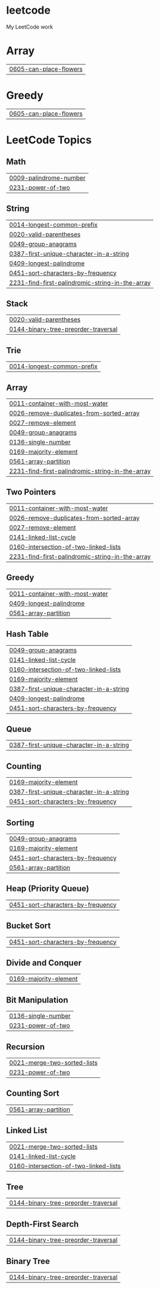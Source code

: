 # leetcode
My LeetCode work


# Array
|  |
| ------- |
| [0605-can-place-flowers](https://github.com/tah182/leetcode/tree/master/0605-can-place-flowers) |
# Greedy
|  |
| ------- |
| [0605-can-place-flowers](https://github.com/tah182/leetcode/tree/master/0605-can-place-flowers) |
<!---LeetCode Topics Start-->
# LeetCode Topics
## Math
|  |
| ------- |
| [0009-palindrome-number](https://github.com/tah182/leetcode/tree/master/0009-palindrome-number) |
| [0231-power-of-two](https://github.com/tah182/leetcode/tree/master/0231-power-of-two) |
## String
|  |
| ------- |
| [0014-longest-common-prefix](https://github.com/tah182/leetcode/tree/master/0014-longest-common-prefix) |
| [0020-valid-parentheses](https://github.com/tah182/leetcode/tree/master/0020-valid-parentheses) |
| [0049-group-anagrams](https://github.com/tah182/leetcode/tree/master/0049-group-anagrams) |
| [0387-first-unique-character-in-a-string](https://github.com/tah182/leetcode/tree/master/0387-first-unique-character-in-a-string) |
| [0409-longest-palindrome](https://github.com/tah182/leetcode/tree/master/0409-longest-palindrome) |
| [0451-sort-characters-by-frequency](https://github.com/tah182/leetcode/tree/master/0451-sort-characters-by-frequency) |
| [2231-find-first-palindromic-string-in-the-array](https://github.com/tah182/leetcode/tree/master/2231-find-first-palindromic-string-in-the-array) |
## Stack
|  |
| ------- |
| [0020-valid-parentheses](https://github.com/tah182/leetcode/tree/master/0020-valid-parentheses) |
| [0144-binary-tree-preorder-traversal](https://github.com/tah182/leetcode/tree/master/0144-binary-tree-preorder-traversal) |
## Trie
|  |
| ------- |
| [0014-longest-common-prefix](https://github.com/tah182/leetcode/tree/master/0014-longest-common-prefix) |
## Array
|  |
| ------- |
| [0011-container-with-most-water](https://github.com/tah182/leetcode/tree/master/0011-container-with-most-water) |
| [0026-remove-duplicates-from-sorted-array](https://github.com/tah182/leetcode/tree/master/0026-remove-duplicates-from-sorted-array) |
| [0027-remove-element](https://github.com/tah182/leetcode/tree/master/0027-remove-element) |
| [0049-group-anagrams](https://github.com/tah182/leetcode/tree/master/0049-group-anagrams) |
| [0136-single-number](https://github.com/tah182/leetcode/tree/master/0136-single-number) |
| [0169-majority-element](https://github.com/tah182/leetcode/tree/master/0169-majority-element) |
| [0561-array-partition](https://github.com/tah182/leetcode/tree/master/0561-array-partition) |
| [2231-find-first-palindromic-string-in-the-array](https://github.com/tah182/leetcode/tree/master/2231-find-first-palindromic-string-in-the-array) |
## Two Pointers
|  |
| ------- |
| [0011-container-with-most-water](https://github.com/tah182/leetcode/tree/master/0011-container-with-most-water) |
| [0026-remove-duplicates-from-sorted-array](https://github.com/tah182/leetcode/tree/master/0026-remove-duplicates-from-sorted-array) |
| [0027-remove-element](https://github.com/tah182/leetcode/tree/master/0027-remove-element) |
| [0141-linked-list-cycle](https://github.com/tah182/leetcode/tree/master/0141-linked-list-cycle) |
| [0160-intersection-of-two-linked-lists](https://github.com/tah182/leetcode/tree/master/0160-intersection-of-two-linked-lists) |
| [2231-find-first-palindromic-string-in-the-array](https://github.com/tah182/leetcode/tree/master/2231-find-first-palindromic-string-in-the-array) |
## Greedy
|  |
| ------- |
| [0011-container-with-most-water](https://github.com/tah182/leetcode/tree/master/0011-container-with-most-water) |
| [0409-longest-palindrome](https://github.com/tah182/leetcode/tree/master/0409-longest-palindrome) |
| [0561-array-partition](https://github.com/tah182/leetcode/tree/master/0561-array-partition) |
## Hash Table
|  |
| ------- |
| [0049-group-anagrams](https://github.com/tah182/leetcode/tree/master/0049-group-anagrams) |
| [0141-linked-list-cycle](https://github.com/tah182/leetcode/tree/master/0141-linked-list-cycle) |
| [0160-intersection-of-two-linked-lists](https://github.com/tah182/leetcode/tree/master/0160-intersection-of-two-linked-lists) |
| [0169-majority-element](https://github.com/tah182/leetcode/tree/master/0169-majority-element) |
| [0387-first-unique-character-in-a-string](https://github.com/tah182/leetcode/tree/master/0387-first-unique-character-in-a-string) |
| [0409-longest-palindrome](https://github.com/tah182/leetcode/tree/master/0409-longest-palindrome) |
| [0451-sort-characters-by-frequency](https://github.com/tah182/leetcode/tree/master/0451-sort-characters-by-frequency) |
## Queue
|  |
| ------- |
| [0387-first-unique-character-in-a-string](https://github.com/tah182/leetcode/tree/master/0387-first-unique-character-in-a-string) |
## Counting
|  |
| ------- |
| [0169-majority-element](https://github.com/tah182/leetcode/tree/master/0169-majority-element) |
| [0387-first-unique-character-in-a-string](https://github.com/tah182/leetcode/tree/master/0387-first-unique-character-in-a-string) |
| [0451-sort-characters-by-frequency](https://github.com/tah182/leetcode/tree/master/0451-sort-characters-by-frequency) |
## Sorting
|  |
| ------- |
| [0049-group-anagrams](https://github.com/tah182/leetcode/tree/master/0049-group-anagrams) |
| [0169-majority-element](https://github.com/tah182/leetcode/tree/master/0169-majority-element) |
| [0451-sort-characters-by-frequency](https://github.com/tah182/leetcode/tree/master/0451-sort-characters-by-frequency) |
| [0561-array-partition](https://github.com/tah182/leetcode/tree/master/0561-array-partition) |
## Heap (Priority Queue)
|  |
| ------- |
| [0451-sort-characters-by-frequency](https://github.com/tah182/leetcode/tree/master/0451-sort-characters-by-frequency) |
## Bucket Sort
|  |
| ------- |
| [0451-sort-characters-by-frequency](https://github.com/tah182/leetcode/tree/master/0451-sort-characters-by-frequency) |
## Divide and Conquer
|  |
| ------- |
| [0169-majority-element](https://github.com/tah182/leetcode/tree/master/0169-majority-element) |
## Bit Manipulation
|  |
| ------- |
| [0136-single-number](https://github.com/tah182/leetcode/tree/master/0136-single-number) |
| [0231-power-of-two](https://github.com/tah182/leetcode/tree/master/0231-power-of-two) |
## Recursion
|  |
| ------- |
| [0021-merge-two-sorted-lists](https://github.com/tah182/leetcode/tree/master/0021-merge-two-sorted-lists) |
| [0231-power-of-two](https://github.com/tah182/leetcode/tree/master/0231-power-of-two) |
## Counting Sort
|  |
| ------- |
| [0561-array-partition](https://github.com/tah182/leetcode/tree/master/0561-array-partition) |
## Linked List
|  |
| ------- |
| [0021-merge-two-sorted-lists](https://github.com/tah182/leetcode/tree/master/0021-merge-two-sorted-lists) |
| [0141-linked-list-cycle](https://github.com/tah182/leetcode/tree/master/0141-linked-list-cycle) |
| [0160-intersection-of-two-linked-lists](https://github.com/tah182/leetcode/tree/master/0160-intersection-of-two-linked-lists) |
## Tree
|  |
| ------- |
| [0144-binary-tree-preorder-traversal](https://github.com/tah182/leetcode/tree/master/0144-binary-tree-preorder-traversal) |
## Depth-First Search
|  |
| ------- |
| [0144-binary-tree-preorder-traversal](https://github.com/tah182/leetcode/tree/master/0144-binary-tree-preorder-traversal) |
## Binary Tree
|  |
| ------- |
| [0144-binary-tree-preorder-traversal](https://github.com/tah182/leetcode/tree/master/0144-binary-tree-preorder-traversal) |
<!---LeetCode Topics End-->